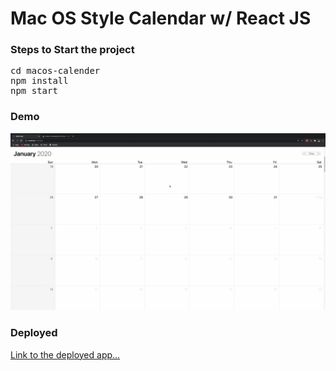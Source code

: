# Mac OS Style Calendar w/ React JS

### Steps to Start the project
<pre>
cd macos-calender
npm install
npm start
</pre>
### Demo
 <img src="./assets/appDemo.gif">
 </img>

 ### Deployed
[Link to the deployed app...](https://macos-calendar-clone.web.app/)